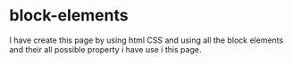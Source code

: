 # block-elements
I have create this page by using html CSS and using all the block elements and their all possible property i have use i this page.
